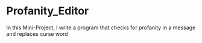 # Profanity_Editor
In this Mini-Project, I write a program that checks for profanity in a message and replaces curse word
